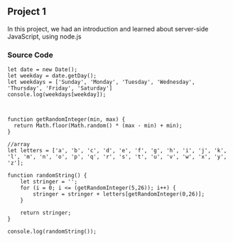 ## Project 1

In this project, we had an introduction and learned about server-side JavaScript, using node.js



### Source Code

    
    let date = new Date();
    let weekday = date.getDay();
    let weekdays = ['Sunday', 'Monday', 'Tuesday', 'Wednesday', 'Thursday', 'Friday', 'Saturday'] 
    console.log(weekdays[weekday]);



    function getRandomInteger(min, max) {
      return Math.floor(Math.random() * (max - min) + min);
    }

    //array
    let letters = ['a', 'b', 'c', 'd', 'e', 'f', 'g', 'h', 'i', 'j', 'k', 'l', 'm', 'n', 'o', 'p', 'q', 'r', 's', 't', 'u', 'v', 'w', 'x', 'y', 'z'];

    function randomString() {
        let stringer = '';
        for (i = 0; i <= (getRandomInteger(5,26)); i++) {
            stringer = stringer + letters[getRandomInteger(0,26)];
        }

        return stringer;
    }

    console.log(randomString());
